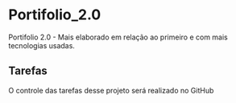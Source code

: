# Portifolio_2.0
Portifolio 2.0 - Mais elaborado em relação ao primeiro e com mais tecnologias usadas.


## Tarefas 

O controle das tarefas desse projeto será realizado no GitHub